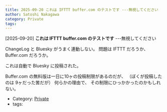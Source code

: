 ```yaml
---
title: 2025-09-20 これは IFTTT buffer.com のテストです ---無視してください
author: Satoshi Nakagawa
category: Private
tags: 
---
```


[2025-09-20] **これは IFTTT buffer.com のテストです**  ---無視してください

 ChangeLog と Bluesky がうまく連動しない。
問題は IFTTT だろうか、Buffer.com だろうか。

 これは自動で Bluesky に投稿された。

 Buffer.com の無料版は一日に10ヶの投稿制限があるのだが、
（ぼくが投稿したのは 9ヶだった筈だが）
何らかの理由で、
その制限にひっかかったのかもしれない。

- Category: [Private](https://merapano.github.io/categories.html#Private)
- tags: 
